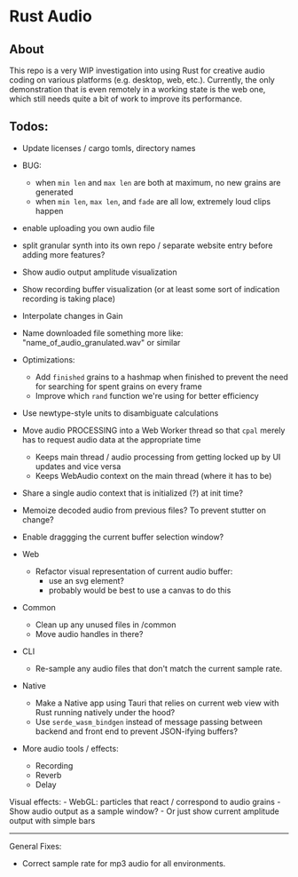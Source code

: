 # Rust Audio

## About 

This repo is a very WIP investigation into using Rust for creative audio coding on various platforms (e.g. desktop, web, etc.). Currently, the only demonstration that is even remotely in a working state is the web one, which still needs quite a bit of work to improve its performance.

## Todos:
- Update licenses / cargo tomls, directory names

- BUG: 
    - when `min len` and `max len` are both at maximum, no new grains are generated
    - when `min len`, `max len`, and `fade` are all low, extremely loud clips happen

- enable uploading you own audio file

- split granular synth into its own repo / separate website entry before adding more features?

- Show audio output amplitude visualization
- Show recording buffer visualization (or at least some sort of indication recording is taking place)

- Interpolate changes in Gain

- Name downloaded file something more like: "name_of_audio_granulated.wav" or similar

- Optimizations:
    - Add `finished` grains to a hashmap when finished to prevent the need for searching for spent grains on every frame
    - Improve which `rand` function we're using for better efficiency

- Use newtype-style units to disambiguate calculations

- Move audio PROCESSING into a Web Worker thread so that `cpal` merely has to request audio data at the appropriate time
    - Keeps main thread / audio processing from getting locked up by UI updates and vice versa
    - Keeps WebAudio context on the main thread (where it has to be)

- Share a single audio context that is initialized (?) at init time?
- Memoize decoded audio from previous files? To prevent stutter on change?
- Enable draggging the current buffer selection window?

- Web
    - Refactor visual representation of current audio buffer:
        - use an svg <path /> element?
        - probably would be best to use a canvas to do this

- Common
    - Clean up any unused files in /common
    - Move audio handles in there?

- CLI
    - Re-sample any audio files that don't match the current sample rate.

- Native
    - Make a Native app using Tauri that relies on current web view with Rust running natively under the hood?
    - Use `serde_wasm_bindgen` instead of message passing between backend and front end to prevent JSON-ifying buffers?

- More audio tools / effects:
    - Recording
    - Reverb
    - Delay

Visual effects:
    - WebGL: particles that react / correspond to audio grains
    - Show audio output as a sample window?
    - Or just show current amplitude output with simple bars

--------------------------

General Fixes:
 - Correct sample rate for mp3 audio for all environments.